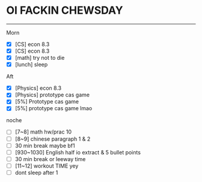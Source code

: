 # OI FACKIN CHEWSDAY
---
Morn
- [x] [CS] econ 8.3
- [x] [CS] econ 8.3
- [x] [math] try not to die
- [x] [lunch] sleep

Aft
- [x] [Physics] econ 8.3
- [x] [Physics] prototype cas game
- [x] [5%] Prototype cas game
- [x] [5%] prototype cas game lmao

noche
- [ ] [7~8] math hw/prac 10
- [ ] [8~9] chinese paragraph 1 & 2
- [ ] 30 min break maybe bf1
- [ ] [930~1030] English half io extract & 5 bullet points
- [ ] 30 min break or leeway time
- [ ] [11~12] workout TIME yey
- [ ] dont sleep after 1